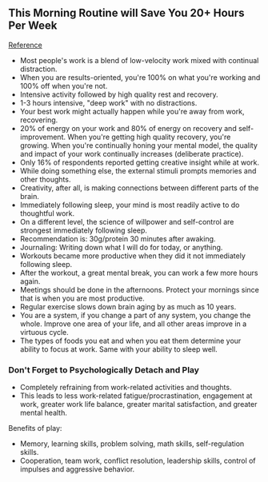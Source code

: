 ## This Morning Routine will Save You 20+ Hours Per Week
[Reference](https://journal.thriveglobal.com/this-morning-routine-will-save-you-20-hours-per-week-4ee620a3b135?inf_contact_key=0dab0d191523686e4dd5c2fad89b562d5f2f5496857fc34e3be4b8d9b93150d2)

- Most people's work is a blend of low-velocity work mixed with continual distraction.
- When you are results-oriented, you're 100% on what you're working and 100% off when you're not.
- Intensive activity followed by high quality rest and recovery.
- 1-3 hours intensive, "deep work" with no distractions.
- Your best work might actually happen while you're away from work, recovering.
- 20% of energy on your work and 80% of energy on recovery and self-improvement. When you're getting high quality recovery, you're growing. When you're continually honing your mental model, the quality and impact of your work continually increases (deliberate practice).
- Only 16% of respondents reported getting creative insight while at work.
- While doing something else, the external stimuli prompts memories and other thoughts.
- Creativity, after all, is making connections between different parts of the brain.
- Immediately following sleep, your mind is most readily active to do thoughtful work.
- On a different level, the science of willpower and self-control are strongest immediately following sleep.
- Recommendation is: 30g/protein 30 minutes after awaking.
- Journaling: Writing down what I will do for today, or anything.
- Workouts became more productive when they did it not immediately following sleep.
- After the workout, a great mental break, you can work a few more hours again.
- Meetings should be done in the afternoons. Protect your mornings since that is when you are most productive.
- Regular exercise slows down brain aging by as much as 10 years.
- You are a system, if you change a part of any system, you change the whole. Improve one area of your life, and all other areas improve in a virtuous cycle.
- The types of foods you eat and when you eat them determine your ability to focus at work. Same with your ability to sleep well.

### Don't Forget to Psychologically Detach and Play

- Completely refraining from work-related activities and thoughts.
- This leads to less work-related fatigue/procrastination, engagement at work, greater work life balance, greater marital satisfaction, and greater mental health.

Benefits of play:

- Memory, learning skills, problem solving, math skills, self-regulation skills.
- Cooperation, team work, conflict resolution, leadership skills, control of impulses and aggressive behavior.
